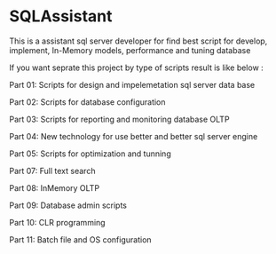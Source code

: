 # SQLAssistant
This is a assistant sql server developer for find best script for develop, implement, In-Memory models, performance and tuning database

If you want seprate this project by type of scripts result is like below :

Part 01:
Scripts for design and impelemetation sql server data base

Part 02:
Scripts for database configuration

Part 03:
Scripts for reporting and monitoring database OLTP

Part 04:
New technology for use better and better sql server engine

Part 05:
Scripts for optimization and tunning

Part 07:
Full text search

Part 08: 
InMemory OLTP

Part 09:
Database admin scripts

Part 10:
CLR programming

Part 11:
Batch file and OS configuration
